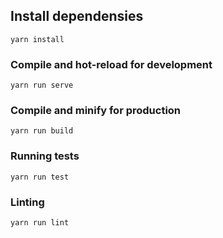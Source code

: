 ## Install dependensies
```
yarn install
```

### Compile and hot-reload for development
```
yarn run serve
```

### Compile and minify for production
```
yarn run build
```

### Running tests
```
yarn run test
```

### Linting
```
yarn run lint
```
